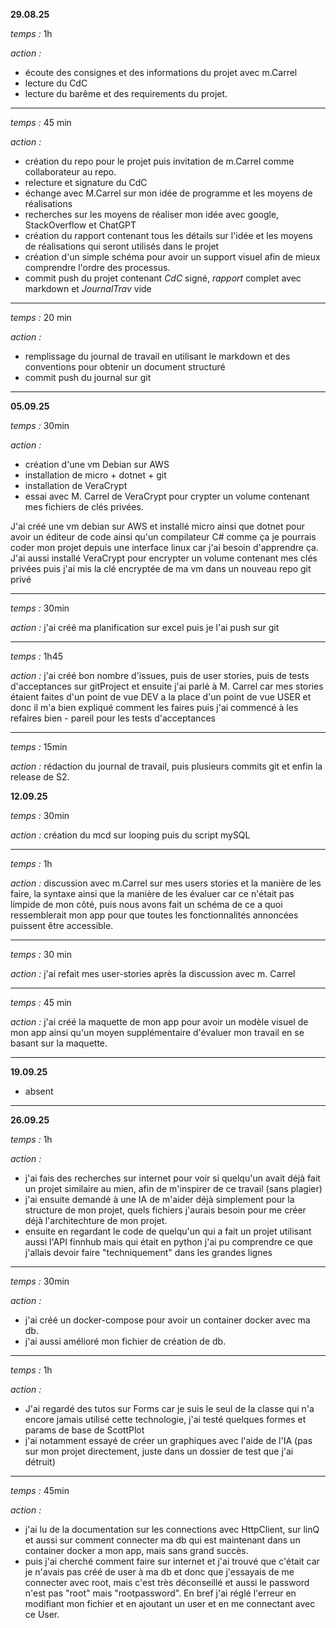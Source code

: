 __29.08.25__

*temps :* 1h

*action :* 
- écoute des consignes et des informations du projet avec m.Carrel
- lecture du CdC
- lecture du barême et des requirements du projet.
_________________________

*temps :* 45 min

*action :* 
- création du repo pour le projet puis invitation de m.Carrel comme collaborateur au repo.
- relecture et signature du CdC
- échange avec M.Carrel sur mon idée de programme et les moyens de réalisations
- recherches sur les moyens de réaliser mon idée avec google, StackOverflow et ChatGPT
- création du rapport contenant tous les détails sur l'idée et les moyens de réalisations qui seront utilisés dans le projet
- création d'un simple schéma pour avoir un support visuel afin de mieux comprendre l'ordre des processus.
- commit push du projet contenant _CdC_ signé, _rapport_ complet avec markdown et _JournalTrav_ vide
_________________________

*temps :* 20 min

*action :* 
- remplissage du journal de travail en utilisant le markdown et des conventions pour obtenir un document structuré
- commit push du journal sur git

_________________________

__05.09.25__

*temps :* 30min

*action :* 
- création d'une vm Debian sur AWS
- installation de micro + dotnet + git
- installation de VeraCrypt 
- essai avec M. Carrel de VeraCrypt pour crypter un volume contenant mes fichiers de clés privées.

J'ai créé une vm debian sur AWS et installé micro ainsi que dotnet pour avoir un éditeur de code ainsi qu'un compilateur C# comme ça je pourrais coder mon projet depuis une interface linux car j'ai besoin d'apprendre ça. J'ai aussi installé VeraCrypt pour encrypter un volume contenant mes clés privées puis j'ai mis la clé encryptée de ma vm dans un nouveau repo git privé

_________________________

*temps :* 30min

*action :* 
j'ai créé ma planification sur excel puis je l'ai push sur git

_________________________

*temps :* 1h45

*action :* j'ai créé bon nombre d'issues, puis de user stories, puis de tests d'acceptances sur gitProject et ensuite j'ai parlé à M. Carrel car mes stories étaient faites d'un point de vue DEV a la place d'un point de vue USER et donc il m'a bien expliqué comment les faires puis j'ai commencé à les refaires bien - pareil pour les tests d'acceptances

_________________________

*temps :* 15min

*action :* rédaction du journal de travail, puis plusieurs commits git et enfin la release de S2.



__12.09.25__

*temps :* 30min

*action :* création du mcd sur looping puis du script mySQL

_________________________

*temps :* 1h

*action :* discussion avec m.Carrel sur mes users stories et la manière de les faire, la syntaxe ainsi que la manière de les évaluer car ce n'était pas limpide de mon côté, puis nous avons fait un schéma de ce a quoi ressemblerait mon app pour que toutes les fonctionnalités annoncées puissent être accessible.


_________________________

*temps :* 30 min

*action :* j'ai refait mes user-stories après la discussion avec m. Carrel 

_________________________

*temps :* 45 min

*action :* j'ai créé la maquette de mon app pour avoir un modèle visuel de mon app ainsi qu'un moyen supplémentaire d'évaluer mon travail en se basant sur la maquette.


_________________________

__19.09.25__
- absent

_________________________

__26.09.25__


*temps :* 1h

*action :* 
 - j'ai fais des recherches sur internet pour voir si quelqu'un avait déjà fait un projet similaire au mien, afin de m'inspirer de ce travail (sans plagier)
 - j'ai ensuite demandé à une IA de m'aider déjà simplement pour la structure de mon projet, quels fichiers j'aurais besoin pour me créer déjà l'architechture de mon projet.
 - ensuite en regardant le code de quelqu'un qui a fait un projet utilisant aussi l'API finnhub mais qui était en python j'ai pu comprendre ce que j'allais devoir faire "techniquement" dans les grandes lignes

_________________________

 
*temps :* 30min

*action :* 
- j'ai créé un docker-compose pour avoir un container docker avec ma db.
- j'ai aussi amélioré mon fichier de création de db.

_________________________


*temps :* 1h

*action :* 
- J'ai regardé des tutos sur Forms car je suis le seul de la classe qui n'a encore jamais utilisé cette technologie, j'ai testé quelques formes et params de base de ScottPlot
- j'ai notamment essayé de créer un graphiques avec l'aide de l'IA (pas sur mon projet directement, juste dans un dossier de test que j'ai détruit)

_________________________


*temps :* 45min

*action :* 
- j'ai lu de la documentation sur les connections avec HttpClient, sur linQ et aussi sur comment connecter ma db qui est maintenant dans un container docker a mon app, mais sans grand succès.
- puis j'ai cherché comment faire sur internet et j'ai trouvé que c'était car je n'avais pas créé de user à ma db et donc que j'essayais de me connecter avec root, mais c'est très déconseillé et aussi le password n'est pas "root" mais "rootpassword". En bref j'ai réglé l'erreur en modifiant mon fichier et en ajoutant un user et en me connectant avec ce User.